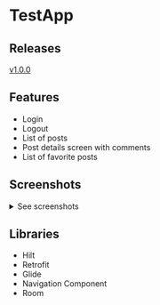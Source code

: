 # TestApp

## Releases

[v1.0.0](https://github.com/ch13mob/TestApp/releases/tag/v1.0.0)

## Features

- Login
- Logout
- List of posts
- Post details screen with comments
- List of favorite posts

## Screenshots

<details>
  <summary>See screenshots</summary>

<img src="https://user-images.githubusercontent.com/15021133/118761655-71869400-b87d-11eb-8a79-61a51a818656.png" width="400">
<img src="https://user-images.githubusercontent.com/15021133/118761664-75b2b180-b87d-11eb-87af-bc8791718eef.png" width="400">
<img src="https://user-images.githubusercontent.com/15021133/118761666-764b4800-b87d-11eb-81e6-a2ad7ec49abf.png" width="400">
<img src="https://user-images.githubusercontent.com/15021133/118761667-76e3de80-b87d-11eb-9289-52f880efe5bd.png" width="400">

</details>

## Libraries

- Hilt
- Retrofit
- Glide
- Navigation Component
- Room
